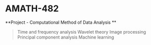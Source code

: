 # AMATH-482
**Project - Computational Method of Data Analysis **

> Time and frequency analysis
> Wavelet theory
> Image processing
> Principal component analysis
> Machine learning 

